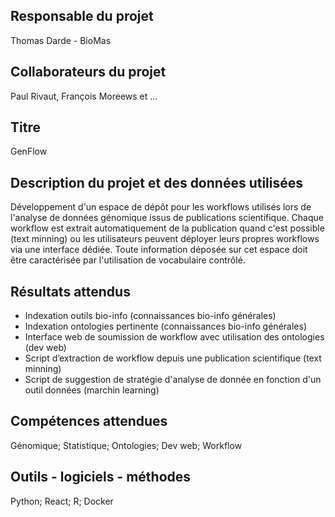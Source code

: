 ## Responsable du projet
Thomas Darde - BioMas

## Collaborateurs du projet
Paul Rivaut, François Moreews et ...

## Titre
GenFlow

## Description du projet et des données utilisées
Développement d'un espace de dépôt pour les workflows utilisés lors de l'analyse de données génomique issus de publications scientifique. Chaque workflow est extrait automatiquement de la publication quand c'est possible (text minning) ou les utilisateurs peuvent déployer leurs propres workflows via une interface dédiée. Toute information déposée sur cet espace doit être caractérisée par l'utilisation de vocabulaire contrôlé.

## Résultats attendus
- Indexation outils bio-info (connaissances bio-info générales)
- Indexation ontologies pertinente (connaissances bio-info générales)
- Interface web de soumission de workflow avec utilisation des ontologies (dev web)
- Script d’extraction de workflow depuis une publication scientifique (text minning)
- Script de suggestion de stratégie d'analyse de donnée en fonction d'un outil données (marchin learning)

## Compétences attendues
Génomique; Statistique; Ontologies; Dev web; Workflow

## Outils - logiciels - méthodes
Python; React; R; Docker
